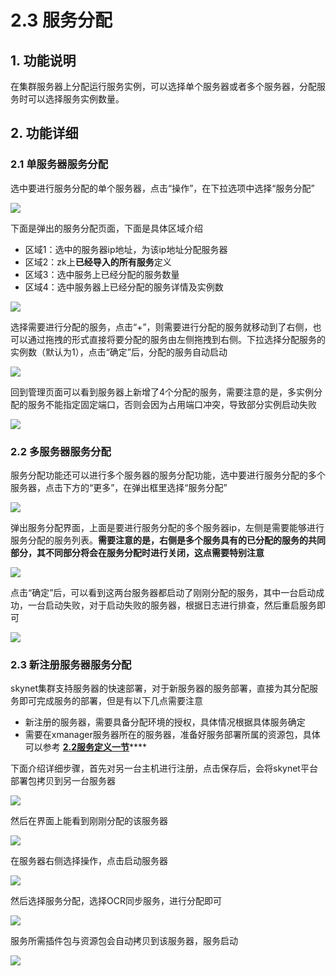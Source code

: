 # 2.3 服务分配

## 1. 功能说明

 在集群服务器上分配运行服务实例，可以选择单个服务器或者多个服务器，分配服务时可以选择服务实例数量。

## 2. 功能详细

### 2.1 单服务器服务分配

选中要进行服务分配的单个服务器，点击“操作”，在下拉选项中选择“服务分配”

![](../.gitbook/assets/image%20%2849%29.png)

下面是弹出的服务分配页面，下面是具体区域介绍

* 区域1：选中的服务器ip地址，为该ip地址分配服务器
* 区域2：zk上**已经导入的所有服务**定义
* 区域3：选中服务上已经分配的服务数量
* 区域4：选中服务器上已经分配的服务详情及实例数

![](../.gitbook/assets/image%20%287%29.png)

选择需要进行分配的服务，点击“+”，则需要进行分配的服务就移动到了右侧，也可以通过拖拽的形式直接将要分配的服务由左侧拖拽到右侧。下拉选择分配服务的实例数（默认为1），点击“确定”后，分配的服务自动启动

![](../.gitbook/assets/image%20%28117%29.png)

回到管理页面可以看到服务器上新增了4个分配的服务，需要注意的是，多实例分配的服务不能指定固定端口，否则会因为占用端口冲突，导致部分实例启动失败

![](../.gitbook/assets/image%20%28101%29.png)

### 2.2  多服务器服务分配

服务分配功能还可以进行多个服务器的服务分配功能，选中要进行服务分配的多个服务器，点击下方的“更多”，在弹出框里选择“服务分配”

![](../.gitbook/assets/image%20%2851%29.png)

弹出服务分配界面，上面是要进行服务分配的多个服务器ip，左侧是需要能够进行服务分配的服务列表。**需要注意的是，右侧是多个服务具有的已分配的服务的共同部分，其不同部分将会在服务分配时进行关闭，这点需要特别注意**

![](../.gitbook/assets/image%20%28104%29.png)

点击“确定”后，可以看到这两台服务器都启动了刚刚分配的服务，其中一台启动成功，一台启动失败，对于启动失败的服务器，根据日志进行排查，然后重启服务即可

![](../.gitbook/assets/image%20%28123%29.png)

### 2.3 新注册服务器服务分配

skynet集群支持服务器的快速部署，对于新服务器的服务部署，直接为其分配服务即可完成服务的部署，但是有以下几点需要注意

* 新注册的服务器，需要具备分配环境的授权，具体情况根据具体服务确定
* 需要在xmanager服务器所在的服务器，准备好服务部署所属的资源包，具体可以参考 [**2.2服务定义一节**](https://skynet.gitbook.io/project/~/edit/drafts/-LPi4gtYKYARzxmqFcDa/2.-fu-wu-tuo-guan/2.2-fu-wu-ding-yi)\*\*\*\*

下面介绍详细步骤，首先对另一台主机进行注册，点击保存后，会将skynet平台部署包拷贝到另一台服务器 

![](../.gitbook/assets/image%20%2876%29.png)

 然后在界面上能看到刚刚分配的该服务器 

![](../.gitbook/assets/image%20%28118%29.png)

 在服务器右侧选择操作，点击启动服务器 

![](../.gitbook/assets/image%20%28125%29.png)

 然后选择服务分配，选择OCR同步服务，进行分配即可 

![](../.gitbook/assets/image%20%2821%29.png)

 服务所需插件包与资源包会自动拷贝到该服务器，服务启动

![](../.gitbook/assets/image%20%28113%29.png)

